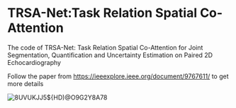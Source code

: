 # TRSA-Net:Task Relation Spatial Co-Attention  
The code of TRSA-Net: Task Relation Spatial Co-Attention
for Joint Segmentation, Quantification and
Uncertainty Estimation on Paired 2D
Echocardiography

Follow the paper from https://ieeexplore.ieee.org/document/9767611/ to get more details




![8UVUKJJ5${HD)@O9G2Y8A78](https://user-images.githubusercontent.com/34017421/191922615-7b150717-0a4b-424d-82d5-54586312a1c0.png)
